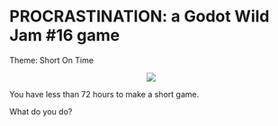 # PROCRASTINATION: a Godot Wild Jam #16 game

Theme: Short On Time

<p align="center">
<img src="../theme.png">
</p>

You have less than 72 hours to make a short game.

What do you do?
